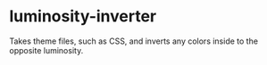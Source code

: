# luminosity-inverter
Takes theme files, such as CSS, and inverts any colors inside to the opposite luminosity.
